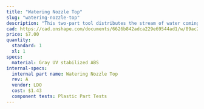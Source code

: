 ```yaml
---
title: "Watering Nozzle Top"
slug: "watering-nozzle-top"
description: "This two-part tool distributes the stream of water coming from the UTM into a gentle shower for your plants."
cad: https://cad.onshape.com/documents/6626b842adca229e69544ad1/w/89ac2637f82d915f22c2bcd0/e/48323740413d42887c867e4e?renderMode=0&uiState=625508581ad350015b485f93
price: $7.00
quantity:
  standard: 1
  xl: 1
specs:
  material: Gray UV stabilized ABS
internal-specs:
  internal part name: Watering Nozzle Top
  rev: A
  vendor: LDO
  cost: $1.43
  component tests: Plastic Part Tests
---
```

